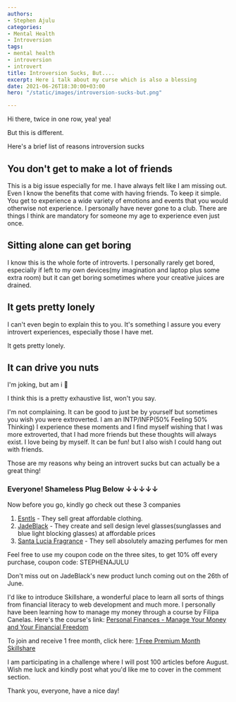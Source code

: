 ```yaml
---
authors:
- Stephen Ajulu
categories:
- Mental Health
- Introversion
tags:
- mental health
- introversion
- introvert
title: Introversion Sucks, But....
excerpt: Here i talk about my curse which is also a blessing
date: 2021-06-26T18:30:00+03:00
hero: "/static/images/introversion-sucks-but.png"

---
```

Hi there, twice in one row, yea! yea!

But this is different.

Here's a brief list of reasons introversion sucks

## You don't get to make a lot of friends

This is a big issue especially for me. I have always felt like I am missing out. Even I know the benefits that come with having friends. To keep it simple. You get to experience a wide variety of emotions and events that you would otherwise not experience. I personally have never gone to a club. There are things I think are mandatory for someone my age to experience even just once.

## Sitting alone can get boring

I know this is the whole forte of introverts. I personally rarely get bored, especially if left to my own devices(my imagination and laptop plus some extra room) but it can get boring sometimes where your creative juices are drained.

## It gets pretty lonely

I can't even begin to explain this to you. It's something I assure you every introvert experiences, especially those I have met.

It gets pretty lonely.

## It can drive you nuts

I'm joking, but am i 🤔

I think this is a pretty exhaustive list, won't you say.

I'm not complaining. It can be good to just be by yourself but sometimes you wish you were extroverted. I am an INTP/INFP(50% Feeling 50% Thinking) I experience these moments and I find myself wishing that I was more extroverted, that I had more friends but these thoughts will always exist. I love being by myself. It can be fun! but I also wish I could hang out with friends.

Those are my reasons why being an introvert sucks but can actually be a great thing!

### Everyone! Shameless Plug Below ↓↓↓↓↓

Now before you go, kindly go check out these 3 companies

1. [Esntls](https://www.esntls.co/?ref=kuzqn53jomp-) - They sell great affordable clothing.
2. [JadeBlack](https://www.jadeblack.co/?ref=kuzqn53jomp-) - They create and sell design level glasses(sunglasses and blue light blocking glasses) at affordable prices
3. [Santa Lucia Fragrance](https://santaluciafragrance.com/?ref=kuzqn53jomp-) - They sell absolutely amazing perfumes for men

Feel free to use my coupon code on the three sites, to get 10% off every purchase, coupon code: STEPHENAJULU

Don't miss out on JadeBlack's new product lunch coming out on the 26th of June.

I'd like to introduce Skillshare, a wonderful place to learn all sorts of things from financial literacy to web development and much more. I personally have been learning how to manage my money through a course by Filipa Canelas. Here's the course's link: [Personal Finances - Manage Your Money and Your Financial Freedom](https://www.skillshare.com/classes/Personal-Finances-%E2%80%94-Manage-your-Money-and-your-Financial-Freedom/1240823317/projects?via=search-layout-grid)

To join and receive 1 free month, click here: [1 Free Premium Month Skillshare](https://skl.sh/3wxbE9O)

I am participating in a challenge where I will post 100 articles before August. Wish me luck and kindly post what you'd like me to cover in the comment section.

Thank you, everyone, have a nice day!